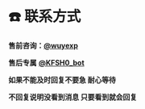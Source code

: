 # ☎️ 联系方式

**售前咨询：**[**@wuyexp**](https://t.mewuyexp)

**售后专属** [**@KFSH0\_bot**](https://t.me/KFSH0\_bot)

**如果不能及时回复不要急  耐心等待** &#x20;

**不回复说明没看到消息  只要看到就会回复** &#x20;



